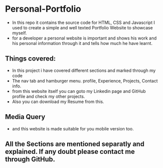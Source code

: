# Personal-Portfolio
- In this repo it contains the source code for HTML, CSS and Javascript I used to create a simple and well texted Portfolio Website to showcase myself.
- for a developer a personal website is important and shows his work and his personal information through it and tells how much he have learnt.
## Things covered:
- In this project i have covered different sections and marked through my code
- The nav tab and hamburger menu. profile, Experience, Projects, Contact info.
- from this website itself you can goto my Linkedin page and GitHub profile and check my other projects.
- Also you can download my Resume from this.
## Media Query
- and this website is made suitable for you mobile version too.
## All the Sections are mentioned separatly and explained. If any doubt please contact me through GitHub.